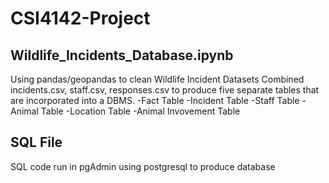 # CSI4142-Project

## Wildlife_Incidents_Database.ipynb
Using pandas/geopandas to clean Wildlife Incident Datasets
Combined incidents.csv, staff.csv, responses.csv to produce five separate tables that are incorporated into a DBMS.
-Fact Table
-Incident Table
-Staff Table
-Animal Table
-Location Table
-Animal Invovement Table

## SQL File
SQL code run in pgAdmin using postgresql to produce database


